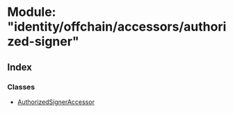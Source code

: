 # Module: "identity/offchain/accessors/authorized-signer"

## Index

### Classes

* [AuthorizedSignerAccessor](../classes/_identity_offchain_accessors_authorized_signer_.authorizedsigneraccessor.md)

